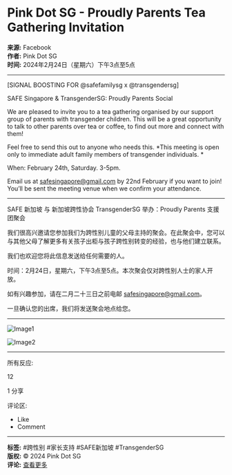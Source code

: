 # Pink Dot SG - Proudly Parents Tea Gathering Invitation

**来源:** Facebook  
**作者:** Pink Dot SG  
**时间:** 2024年2月24日（星期六）下午3点至5点

---

\[SIGNAL BOOSTING FOR @safefamilysg x @transgendersg\]

SAFE Singapore & TransgenderSG: Proudly Parents Social

We are pleased to invite you to a tea gathering organised by our support group of parents with transgender children. This will be a great opportunity to talk to other parents over tea or coffee, to find out more and connect with them!

Feel free to send this out to anyone who needs this. \*This meeting is open only to immediate adult family members of transgender individuals. \*

When: February 24th, Saturday. 3-5pm.

Email us at safesingapore@gmail.com by 22nd February if you want to join! You’ll be sent the meeting venue when we confirm your attendance.

---

SAFE 新加坡 与 新加坡跨性协会 TransgenderSG 举办：Proudly Parents 支援团聚会

我们很高兴邀请您参加我们为跨性别儿童的父母主持的聚会。在此聚会中，您可以与其他父母了解更多有关孩子出柜与孩子跨性别转变的经验，也与他们建立联系。

我们也欢迎您将此信息发送给任何需要的人。

时间：2月24日，星期六，下午3点至5点。本次聚会仅对跨性别人士的家人开放。

如有兴趣参加，请在二月二十三日之前电邮 safesingapore@gmail.com。

一旦确认您的出席，我们将发送聚会地点给您。

---

![Image1](https://scontent-sjc3-1.xx.fbcdn.net/v/t39.30808-6/469966170_18480720541012619_7684084374925550921_n.jpg?stp=dst-jpg_s600x600_tt6&_nc_cat=102&ccb=1-7&_nc_sid=127cfc&_nc_ohc=niHGVRsycyIQ7kNvgH7-5vz&_nc_zt=23&_nc_ht=scontent-sjc3-1.xx&_nc_gid=AaBUdNW9R2QAVTi6VkJOxTK&oh=00_AYCLHK3vumkQdkzijMyuhjengCPtnzh6gBj-RC_li9R3Rw&oe=67954AB9)

![Image2](https://scontent-sjc3-1.xx.fbcdn.net/v/t39.30808-6/470075286_18480720388012619_5021002109222496646_n.jpg?stp=dst-jpg_s600x600_tt6&_nc_cat=105&ccb=1-7&_nc_sid=127cfc&_nc_ohc=C_tiFoJT8pQQ7kNvgEdGzBA&_nc_zt=23&_nc_ht=scontent-sjc3-1.xx&_nc_gid=AaBUdNW9R2QAVTi6VkJOxTK&oh=00_AYBcyJOkhcTUw_WjHaUCpufJzSmY8L-Ou3ZoJxPKawokKg&oe=67953B88)

---

所有反应:

12

1 分享

评论区:  
- Like  
- Comment  

--- 

**标签:** #跨性别 #家长支持 #SAFE新加坡 #TransgenderSG  
**版权:** © 2024 Pink Dot SG  
**评论:** [查看更多](https://www.facebook.com/pinkdotsg)  

<!-- tcd_original_link https://m.facebook.com/story.php/?story_fbid=790366259789691&id=100064489732283 -->
